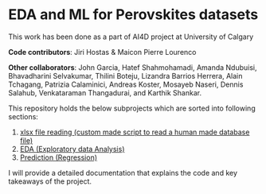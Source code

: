 # EDA and ML for Perovskites datasets

This work has been done as a part of AI4D project at University of Calgary

**Code contributors**: Jiri Hostas & Maicon Pierre Lourenco

**Other collaborators**: John Garcia, Hatef Shahmohamadi, Amanda Ndubuisi, Bhavadharini Selvakumar, Thilini Boteju, Lizandra Barrios Herrera, Alain Tchagang, Patrizia Calaminici, Andreas Koster, Mosayeb Naseri, Dennis Salahub, Venkataraman Thangadurai, and Karthik Shankar.


This repository holds the below subprojects which are sorted into following sections:

1. [xlsx file reading (custom made script to read a human made database file)](https://github.com/hostas/EDA-and-ML-for-Perovskites/blob/master/README.md)
2. [EDA (Exploratory data Analysis)](https://github.com/hostas/EDA-and-ML-for-Perovskites/blob/master/README.md)
3. [Prediction (Regression)](https://github.com/hostas/EDA-and-ML-for-Perovskites/blob/master/README.md)


I will provide a detailed documentation that explains the code and key takeaways of the project.
